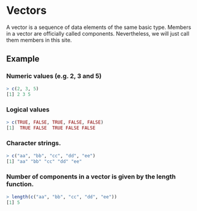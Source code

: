 # Vectors
A vector is a sequence of data elements of the same basic type. Members in a vector are officially called components. Nevertheless, we will just call them members in this site.

## Example

### Numeric values (e.g. 2, 3 and 5)
```r
> c(2, 3, 5) 
[1] 2 3 5
```
### Logical values
```r
> c(TRUE, FALSE, TRUE, FALSE, FALSE) 
[1]  TRUE FALSE  TRUE FALSE FALSE
```

### Character strings.
```r
> c("aa", "bb", "cc", "dd", "ee") 
[1] "aa" "bb" "cc" "dd" "ee"
```

### Number of components in a vector is given by the length function.
```r
> length(c("aa", "bb", "cc", "dd", "ee")) 
[1] 5
```
